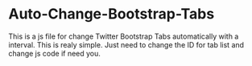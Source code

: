 Auto-Change-Bootstrap-Tabs
==========================

This is a js file for change Twitter Bootstrap Tabs automatically with a interval. This is realy simple. Just need to change the ID for tab list and change js code if need you. 
